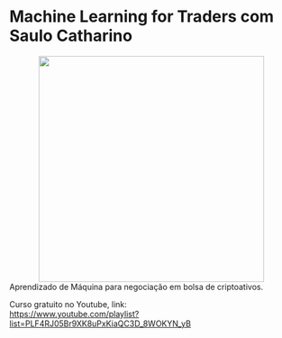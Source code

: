 # Machine Learning for Traders com Saulo Catharino</br>

<div align="center">
    <img src="https://github.com/saulocatharino/machine_learning_for_traders/blob/master/Diagrama_.jpg?raw=true" width="400px"</img> 
</div>
Aprendizado de Máquina para negociação em bolsa de criptoativos.</br>

Curso gratuito no Youtube, link:
</br>
https://www.youtube.com/playlist?list=PLF4RJ05Br9XK8uPxKiaQC3D_8WOKYN_yB

